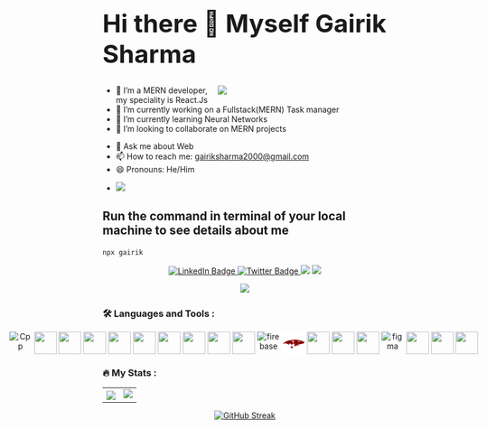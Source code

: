 ### <h1 style="font-size: 44px">Hi there 👋 Myself Gairik Sharma</h1>
<img align="right" src="https://media.tenor.com/2uyENRmiUt0AAAAC/coding.gif" width="300"/>


- 👋 I’m a MERN developer, my speciality is React.Js
- 🔭 I’m currently working on a Fullstack(MERN) Task manager
- 🌱 I’m currently learning Neural Networks
- 👯 I’m looking to collaborate on MERN projects
<!-- - 🤔 I’m looking for help with ... -->
- 💬 Ask me about Web
- 📫 How to reach me: gairiksharma2000@gmail.com
- 😄 Pronouns: He/Him
- <p align="left"> <img src="https://komarev.com/ghpvc/?username=GairikSharma&label=Profile%20views&color=0e75b6&style=flat" /> </p>
<!-- - ⚡ Fun fact: ... -->
## Run the command in terminal of your local machine to see details about me
  ``` bash
  npx gairik
  ```


<div id="badges" align="center">
  <a href="https://www.linkedin.com/in/gairik-sharma-1633b4223/">
    <img src="https://img.shields.io/badge/LinkedIn-blue?style=for-the-badge&logo=linkedin&logoColor=white" alt="LinkedIn Badge"/>
  </a>
  <a href="https://twitter.com/sharma_gairik">
    <img src="https://img.shields.io/badge/Twitter-blue?style=for-the-badge&logo=twitter&logoColor=white" alt="Twitter Badge"/>
  </a>
  <img src="https://img.shields.io/badge/dynamic/json?style=for-the-badge&labelColor=black&color=%23ffa116&label=Solved&query=solved&url=https%3A%2F%2Fbadge.xyli.tech/%2Fapi%2Fusers%2Fgairik19&logo=leetcode&logoColor=yellow" />
  

  <a href="https://auth.geeksforgeeks.org/user/gairik19">
    <img src="https://media.geeksforgeeks.org/wp-content/cdn-uploads/20210419113249/gfg-new-logo-min.png" height="24px" width=""/80px>
  </a>
</div>

<p align="center"> <a href="https://github.com/ryo-ma/github-profile-trophy"><img src="https://github-profile-trophy.vercel.app/?username=GairikSharma" /></a> </p>



<!-- 
- :telescope: I’m a MERN developer, my speciality is React.Js

- :seedling: Exploring AI -->






### :hammer_and_wrench: Languages and Tools :

<div align="center">
  <div style="display: flex; justify-content: center; align-items: center;">
    <img src="https://icongr.am/devicon/c-original.svg?size=128&color=currentColor" title="C++" alt="Cpp" width="40" height="40"/>&nbsp;
    <img src="https://icongr.am/devicon/cplusplus-original.svg?size=128&color=currentColor" width="40" height="40"/>&nbsp;
    <img src="https://icongr.am/devicon/javascript-original.svg?size=128&color=currentColor" width="40" height="40"/>&nbsp;
    <img src="https://icongr.am/devicon/react-original.svg?size=128&color=currentColor" width="40" height="40"/>&nbsp;
    <img src="https://icongr.am/devicon/html5-original.svg?size=128&color=currentColor" width="40" height="40"/>&nbsp;
    <img src="https://icongr.am/devicon/css3-original.svg?size=128&color=currentColor" width="40" height="40"/>&nbsp;
    <img src="https://upload.wikimedia.org/wikipedia/commons/thumb/b/b2/Bootstrap_logo.svg/1280px-Bootstrap_logo.svg.png" width="40" height="40"/>&nbsp;
    <img src="https://icongr.am/devicon/nodejs-original.svg?size=128&color=currentColor" width="40" height="40"/>&nbsp;
    <img src="https://icongr.am/devicon/express-original.svg?size=128&color=currentColor" width="40" height="40"/>&nbsp;
    <img src="https://icongr.am/devicon/mongodb-original.svg?size=128&color=currentColor" width="40" height="40"/>&nbsp;
    <img src="https://www.vectorlogo.zone/logos/firebase/firebase-icon.svg" alt="firebase" width="40" height="40"/>&nbsp;
    <img src="https://raw.githubusercontent.com/github/explore/80688e429a7d4ef2fca1e82350fe8e3517d3494d/topics/mongoose/mongoose.png" alt="firebase" width="40" height="40"/>&nbsp;
    <img src="https://icongr.am/devicon/git-original.svg?size=128&color=currentColor" width="40" height="40"/>&nbsp;
    <img src="https://icongr.am/devicon/github-original.svg?size=128&color=currentColor" width="40" height="40"/>&nbsp;
    <img src="https://icongr.am/devicon/python-original.svg?size=128&color=currentColor" width="40" height="40"/>&nbsp;
    <img src="https://www.vectorlogo.zone/logos/figma/figma-icon.svg" alt="figma" width="40" height="40"/>&nbsp;
    <img src="https://icongr.am/devicon/jquery-original-wordmark.svg?size=128&color=currentColor" width="40" height="40"/>&nbsp;
    <img src="https://cdn.worldvectorlogo.com/logos/postman.svg" width="40" height="40"/>&nbsp;
    <img src="https://avatars.githubusercontent.com/u/54212428?s=280&v=4" width="40" height="40"/>&nbsp;
    
  </div>
</div>



### :fire: My Stats :

<div align="center">
  <table>
    <tr>
      <td><img align="center" src="https://github-readme-stats.vercel.app/api?username=GairikSharma&show_icons=true&locale=en&theme=light"></td>
      <td><img src="https://github-readme-stats.vercel.app/api/top-langs/?username=GairikSharma&layout=compact&theme=light"></td>
    </tr>
  </table>

  [![GitHub Streak](http://github-readme-streak-stats.herokuapp.com?user=GairikSharma&theme=light)](https://git.io/streak-stats)
</div>





<!-- **GairikSharma/GairikSharma** is a ✨ _special_ ✨ repository because its `README.md` (this file) appears on your GitHub profile.

Here are some ideas to get you started: -->
